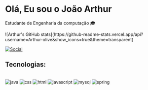 
<h1>Olá, Eu sou o João Arthur</h1>
<p>Estudante de Engenharia da computação 🎓</p>
![Arthur's GitHub stats](https://github-readme-stats.vercel.app/api?username=Arthur-olive&show_icons=true&theme=transparent)

[![Social](https://img.shields.io/badge/LinkedIn-0077B5?style=for-the-badge&logo=linkedin&logoColor=white)](https://www.linkedin.com/feed/)

## Tecnologias:

<div style="display: inline_block"><br/>
    <img align="center" alt="java" src="https://img.shields.io/badge/Java-ED8B00?style=for-the-badge&logo=openjdk&logoColor=white">
    <img align="center" alt="css" src="https://img.shields.io/badge/CSS3-1572B6?style=for-the-badge&logo=css3&logoColor=white">
    <img align="center" alt="html" src="https://img.shields.io/badge/HTML5-E34F26?style=for-the-badge&logo=html5&logoColor=white">
    <img align="center" alt="javascript" src="https://img.shields.io/badge/JavaScript-F7DF1E?style=for-the-badge&logo=javascript&logoColor=black">
    <img align="center" alt="mysql" src="https://img.shields.io/badge/MySQL-00000F?style=for-the-badge&logo=mysql&logoColor=white">
    <img align="center" alt="spring" src="https://img.shields.io/badge/Spring-6DB33F?style=for-the-badge&logo=spring&logoColor=white">
</div>  
